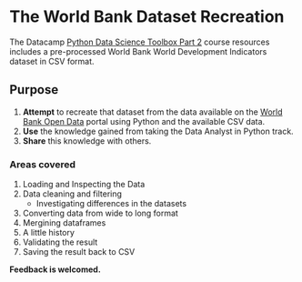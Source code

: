 # The World Bank Dataset Recreation
The Datacamp [Python Data Science Toolbox Part 2](https://app.datacamp.com/learn/courses/python-data-science-toolbox-part-2) course resources includes a pre-processed World Bank World Development Indicators dataset in CSV format. 

## Purpose
1. **Attempt** to recreate that dataset from the data available on the [World Bank Open Data](https://data.worldbank.org/) portal using Python and the available CSV data.
2. **Use** the knowledge gained from taking the Data Analyst in Python track. 
3. **Share** this knowledge with others.

### Areas covered
1. Loading and Inspecting the Data
2. Data cleaning and filtering
   - Investigating differences in the datasets
3. Converting data from wide to long format
4. Mergining dataframes
5. A little history
6. Validating the result
7. Saving the result back to CSV


**Feedback is welcomed.**
